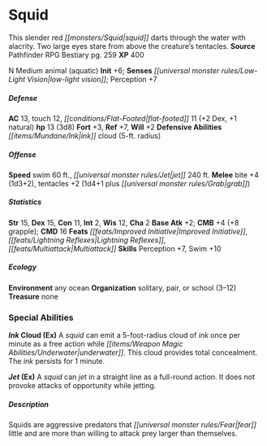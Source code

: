 ﻿---
cssclass: [monsters]
title1: Squid
desc_short: This slender red squid darts through the water with alacrity. Two large
  eyes stare from above the creature's tentacles.
title2: Squid
CR: 1
sources:
- name: Pathfinder RPG Bestiary
  page: 259
  link: http://paizo.com/products/btpy8auu?Pathfinder-Roleplaying-Game-Bestiary
XP: 400
alignment: N
size: Medium
type: animal
subtypes:
- aquatic
initiative:
  bonus: 6
senses:
  low-light vision: true
AC:
  AC: 13
  touch: 12
  flat_footed: 11
  components:
    dex: 2
    natural: 1
HP:
  HP: 13
  long: 3d8
saves:
  fort: 3
  ref: 7
  will: 2
defensive_abilities:
- ink cloud (5-ft. radius)
speeds:
  swim: 60
  jet: 240
attacks:
  melee:
  - - text: bite +4 (1d3+2)
      entries:
      - - damage: 1d3+2
      attack: bite
      bonus:
      - 4
    - text: tentacles +2 (1d4+1 plus grab)
      entries:
      - - damage: 1d4+1
        - effect: grab
      attack: tentacles
      bonus:
      - 2
ability_scores:
  STR: 15
  DEX: 15
  CON: 11
  INT: 2
  WIS: 12
  CHA: 2
BAB: 2
CMB: 4
CMB_other: +8 grapple
CMD: 16
feats:
- name: Improved Initiative
- name: Lightning Reflexes
- is_bonus: true
  name: Multiattack
skills:
  Perception: 7
  Swim: 10
ecology:
  environment: any ocean
  organization: solitary, pair, or school (3-12)
  treasure_type: none
special_abilities:
  Ink Cloud (Ex): A squid can emit a 5-foot-radius cloud of ink once per minute as
    a free action while underwater. This cloud provides total concealment. The ink
    persists for 1 minute.
  Jet (Ex): A squid can jet in a straight line as a full-round action. It does not
    provoke attacks of opportunity while jetting.
desc_long: Squids are aggressive predators that fear little and are more than willing
  to attack prey larger than themselves.

---

# Squid
This slender red _[[monsters/Squid|squid]]_ darts through the water with alacrity. Two large eyes stare from above the creature’s tentacles.
**Source** Pathfinder RPG Bestiary pg. 259
**XP** 400

N Medium animal (aquatic)
**Init** +6; **Senses** _[[universal monster rules/Low-Light Vision|low-light vision]]_; Perception +7

##### Defense

**AC** 13, touch 12, _[[conditions/Flat-Footed|flat-footed]]_ 11 (+2 Dex, +1 natural)
**hp** 13 (3d8)
**Fort** +3, **Ref** +7, **Will** +2
**Defensive Abilities** _[[items/Mundane/Ink|ink]]_ cloud (5-ft. radius)

##### Offense
**Speed** swim 60 ft., _[[universal monster rules/Jet|jet]]_ 240 ft.
**Melee** bite +4 (1d3+2), tentacles +2 (1d4+1 plus _[[universal monster rules/Grab|grab]]_)

##### Statistics
**Str** 15, **Dex** 15, **Con** 11, **Int** 2, **Wis** 12, **Cha** 2
**Base Atk** +2; **CMB** +4 (+8 grapple); **CMD** 16
**Feats** _[[feats/Improved Initiative|Improved Initiative]]_, _[[feats/Lightning Reflexes|Lightning Reflexes]]_, _[[feats/Multiattack|Multiattack]]_
**Skills** Perception +7, Swim +10

##### Ecology

**Environment** any ocean
**Organization** solitary, pair, or school (3–12)
**Treasure** none

### Special Abilities

**_Ink_ Cloud (Ex)** A _squid_ can emit a 5-foot-radius cloud of _ink_ once per minute as a free action while _[[items/Weapon Magic Abilities/Underwater|underwater]]_. This cloud provides total concealment. The _ink_ persists for 1 minute.

**_Jet_ (Ex)** A _squid_ can _jet_ in a straight line as a full-round action. It does not provoke attacks of opportunity while jetting.

##### Description

Squids are aggressive predators that _[[universal monster rules/Fear|fear]]_ little and are more than willing to attack prey larger than themselves.